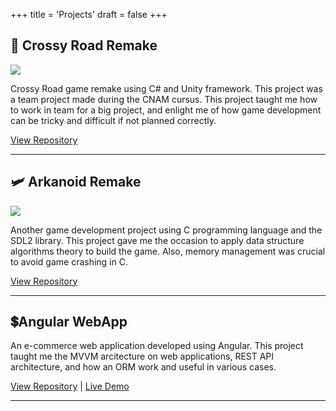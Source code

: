 +++
title = 'Projects'
draft = false
+++

## 🐔 Crossy Road Remake
![](/project-img/Crossy-Road-Starting.png)

Crossy Road game remake using C# and Unity framework. This project was a team project made during the CNAM cursus. This project taught me how to work in team for a big project, and enlight me of how game development can be tricky and difficult if not planned correctly.

[View Repository](https://gitlab.com/WRKT/crossy-road)

---

## 🛩️ Arkanoid Remake
![](/project-img/Arkanoid.png)

Another game development project using C programming language and the SDL2 library. This project gave me the occasion to apply data structure algorithms theory to build the game. Also, memory management was crucial to avoid game crashing in C.

[View Repository](https://gitlab.com/WRKT/Arkanoid)

---

## 💲Angular WebApp

An e-commerce web application developed using Angular. This project taught me the MVVM arcitecture on web applications, REST API architecture, and how an ORM work and useful in various cases.

[View Repository](https://gitlab.com/WRKT/projet-angular) | [Live Demo]()

---


